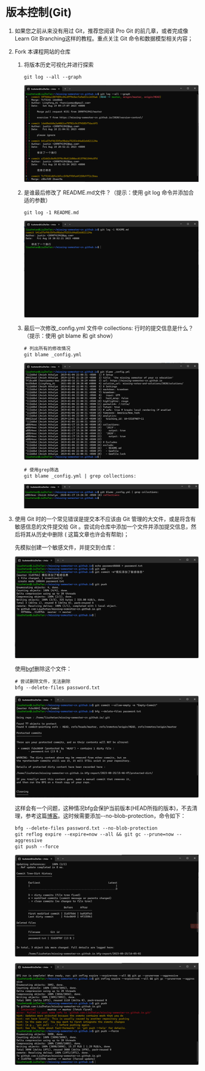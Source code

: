 # 版本控制(Git)

1. 如果您之前从来没有用过 Git，推荐您阅读 Pro Git 的前几章，或者完成像 Learn Git Branching这样的教程。重点关注 Git 命令和数据模型相关内容；
2. Fork 本课程网站的仓库
    1. 将版本历史可视化并进行探索

        ```shell
        git log --all --graph
        ```

        ![运行结果](./imgs/6-1-1.png)

    2. 是谁最后修改了 README.md文件？（提示：使用 git log 命令并添加合适的参数）

        ```shell
        git log -1 README.md
        ```

        ![运行结果](./imgs/6-1-2.png)

    3. 最后一次修改_config.yml 文件中 collections: 行时的提交信息是什么？（提示：使用 git blame 和 git show）

        ```shell
        # 列出所有的修改情况
        git blame _config.yml
        ```

        ![运行结构](./imgs/6-1-3.png)

        ```shell
        # 使用grep筛选
        git blame _config.yml | grep collections:
        ```

        ![运行结果](./imgs/6-1-4.png)

3. 使用 Git 时的一个常见错误是提交本不应该由 Git 管理的大文件，或是将含有敏感信息的文件提交给 Git 。尝试向仓库中添加一个文件并添加提交信息，然后将其从历史中删除 ( 这篇文章也许会有帮助)；

    先模拟创建一个敏感文件，并提交到仓库：

    ![运行结构](./imgs/6-2-1.png)

    使用[bgf](https://rtyley.github.io/bfg-repo-cleaner/)删除这个文件：

    ```shell
    # 尝试删除文件，无法删除
    bfg --delete-files password.txt 
    ```

    ![运行结果](./imgs/6-2-2.png)

    这样会有一个问题，这种情况bfg会保护当前版本(HEAD所指的版本)，不去清理，参考这篇[博客](https://www.cnblogs.com/huipengly/p/8424096.html)。这时候需要添加--no-blob-protection，命令如下：

    ```shell
    bfg --delete-files password.txt --no-blob-protection
    git reflog expire --expire=now --all && git gc --prune=now --aggressive
    git push --force
    ```

    ![运行结果](./imgs/6-2-3.png)

    ![运行结果](./imgs/6-2-4.png)
